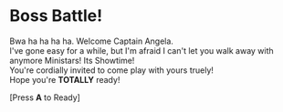 # Boss Battle!

Bwa ha ha ha ha. Welcome Captain Angela.  
I've gone easy for a while, but I'm afraid I can't let you walk away with anymore Ministars! Its Showtime!  
You're cordially invited to come play with yours truely!  
Hope you're **TOTALLY** ready!  

[Press **A** to Ready]
